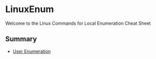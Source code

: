 # LinuxEnum
Welcome to the Linux Commands for Local Enumeration Cheat Sheet


## Summary

* [User Enumeration](#userenumeration)
